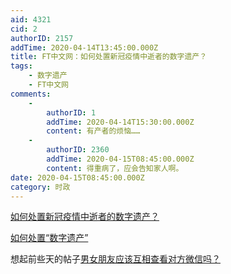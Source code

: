 ```yaml
---
aid: 4321
cid: 2
authorID: 2157
addTime: 2020-04-14T13:45:00.000Z
title: FT中文网：如何处置新冠疫情中逝者的数字遗产？
tags:
    - 数字遗产
    - FT中文网
comments:
    -
        authorID: 1
        addTime: 2020-04-14T15:30:00.000Z
        content: 有产者的烦恼……
    -
        authorID: 2360
        addTime: 2020-04-15T08:45:00.000Z
        content: 得重病了，应会告知家人啊。
date: 2020-04-15T08:45:00.000Z
category: 时政
---
```


[如何处置新冠疫情中逝者的数字遗产？](http://www.ftchinese.com/story/001087219)

[如何处置“数字遗产”](http://www.ftchinese.com/story/001051266)

想起前些天的帖子[男女朋友应该互相查看对方微信吗？](https://2049bbs.xyz/t/4027)
